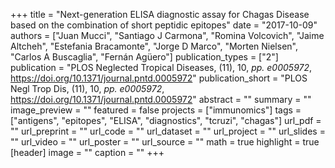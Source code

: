 +++
title = "Next-generation ELISA diagnostic assay for Chagas Disease based on the combination of short peptidic epitopes"
date = "2017-10-09"
authors = ["Juan Mucci", "Santiago J Carmona", "Romina Volcovich", "Jaime Altcheh", "Estefania Bracamonte", "Jorge D Marco", "Morten Nielsen", "Carlos A Buscaglia", "Fernán Agüero"]
publication_types = ["2"]
publication = "PLOS Neglected Tropical Diseases, (11), 10, _pp. e0005972_, https://doi.org/10.1371/journal.pntd.0005972"
publication_short = "PLOS Negl Trop Dis, (11), 10, _pp. e0005972_, https://doi.org/10.1371/journal.pntd.0005972"
abstract = ""
summary = ""
image_preview = ""
featured = false
projects = ["immunomics"]
tags = ["antigens", "epitopes", "ELISA", "diagnostics", "tcruzi", "chagas"]
url_pdf = ""
url_preprint = ""
url_code = ""
url_dataset = ""
url_project = ""
url_slides = ""
url_video = ""
url_poster = ""
url_source = ""
math = true
highlight = true
[header]
image = ""
caption = ""
+++
